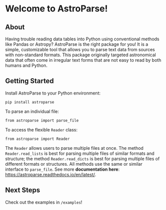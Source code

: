 # Welcome to AstroParse!

## About

Having trouble reading data tables into Python using conventional methods like
Pandas or Astropy? AstroParse is the right package for you! It is a simple,
customizable tool that allows you to parse text data from sources with 
non-standard formats. This package originally targeted astronomical data 
that often come in irregular text forms that are not easy to read by both 
humans and Python.

## Getting Started

Install AstroParse to your Python environment:

```pip install astroparse```

To parse an individual file:

```from astroparse import parse_file```

To access the flexible `Reader` class:

```from astroparse import Reader```

The `Reader` allows users to parse multiple files at once. The method 
`Reader.read_lists` is best for parsing multiple files of similar formats 
and structure; the method `Reader.read_dicts` is best for parsing multiple 
files of different formats or structures. All methods use the same or 
similar interface to `parse_file`. See more **documentation here**:
https://astroparse.readthedocs.io/en/latest/.

## Next Steps

Check out the examples in `/examples`!

